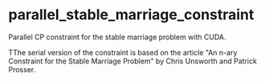# parallel_stable_marriage_constraint
Parallel CP constraint for the stable marriage problem with CUDA.

TThe serial version of the constraint is based on the article "An n-ary Constraint for the Stable Marriage Problem" by Chris Unsworth and Patrick Prosser.
